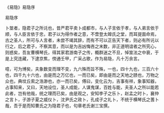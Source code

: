 《易隐》易隐序

易隐序

卜筮者，隐君子之所讬也，昔严君平卖卜成都市，与人子言依于孝，与人弟言依于顺，与人臣言依于忠，君子以为得作者之意，不啻登太皥氏之堂，而耳提面命焉，古之圣人，所可与人言者，未尝不竭其辞，而有不可以正告天下者，则必有所讬以行之，后之君子，不察其意，而以是为吉凶悔吝之末数，非正道明谊者之所究心，则惑矣，吾友曹横琴氏，得其家君游南子之传，概群迷之不旦，悼筮法之中衰，于是上究连藏，下逮京焦，傍通壬甲，广采占歌，作为易隐，凡十万余言。

噫，可为博矣，夫象数变而理不变，九六殊而旨不殊，一也，四十九也，三百六十也，四千九十六也，由是而之万亿也，一而已矣，即由是而之天地之赜也，万物之众也，典坟丘索之浩渺也，亦一而已矣，傅曰，变化云为，吉事有祥，象事知器，占事知来，又曰，天地设位，圣人成能，人谋鬼谋，百姓与能，夫圣人之所以能若此者，岂有他哉，统之理而已矣，由是观之，安知李子之乐卜，赵孟之时卜，襄仲之言卜，子游子夏之威仪卜，沈尹氏之政卜，孔成子之礼卜，不统于横琴氏之蓍卜哉，吾于是而知曹氏之为隐君子也，句章老氏谢三宝撰。

